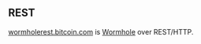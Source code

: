 ## REST

[wormholerest.bitcoin.com](https://wormholerest.bitcoin.com) is [Wormhole](http://wormhole.cash/) over REST/HTTP.
